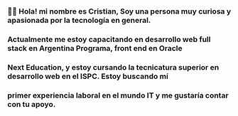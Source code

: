 ### 👋👋 Hola! mi nombre es Cristian, Soy una persona muy curiosa y apasionada por la tecnología en general.
### Actualmente me estoy capacitando en desarrollo web full stack en Argentina Programa, front end en Oracle
### Next Education, y estoy cursando la tecnicatura superior en desarrollo web en el ISPC. Estoy buscando mí
### primer experiencia laboral en el mundo IT y me gustaría contar con tu apoyo. 

<!--
**veracristian89/veracristian89** is a ✨ _special_ ✨ repository because its `README.md` (this file) appears on your GitHub profile.

Here are some ideas to get you started:

- 🔭 I’m currently working on ...
- 🌱 I’m currently learning ...
- 👯 I’m looking to collaborate on ...
- 🤔 I’m looking for help with ...
- 💬 Ask me about ...
- 📫 How to reach me: ...
- 😄 Pronouns: ...
- ⚡ Fun fact: ...
-->
